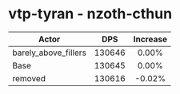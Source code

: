 # vtp-tyran - nzoth-cthun
| Actor | DPS | Increase |
|---|:---:|:---:|
|barely_above_fillers|130646|0.00%|
|Base|130645|0.00%|
|removed|130616|-0.02%|
